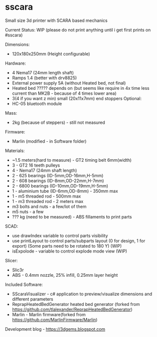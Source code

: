 # sscara
Small size 3d printer with SCARA based mechanics

Current Status: WIP (please do not print anything until i get first prints on #sscara)

Dimensions: 
* 120x180x250mm (Height configurable)

Hardware: 
* 4 Nema17 (24mm length shaft)
* Ramps 1.4 (better with drv8825)
* External power supply 5A (without Heated bed, not final)
* Heated bed ????? depends on (but seems like require in 4x time less current than MK2B - because of 4 times lower area)
* 3(4 if you want z min) small (20x11x7mm) end stoppers
Optional:
* HC-05 bluetooth module

Mass:
* 2kg (because of steppers) - still not measured

Firmware:
* Marlin (modified - in Software folder)

Materials:
* ~1.5 meters(hard to measure) - GT2 timing belt 6mm(width)
* 3 - GT2 16 teeth pulleys
* 4 - Nema17 (24mm shaft length)
* 2 - 625 bearings (ID-5mm,OD-16mm,H-5mm)
* 2 - 608 bearings (ID-8mm,OD-22mm,H-7mm)
* 2 - 6800 bearings (ID-10mm,OD-19mm,H-5mm)
* 1 - aluminium tube (ID-6mm,OD-8mm) - 350mm max
* 1 - m5 threaded rod - 500mm max
* 1 - m3 threaded rod - 2 meters max
* m3 bolts and nuts - a few/lot of them
* m5 nuts - a few
* ??? kg (need to be measured) - ABS fillaments to print parts


SCAD:
* use drawIndex variable to control parts visibility
* use printLayout to control parts/subparts layout (0 for design, 1 for export) (Some parts need to be rotated to 180 Y) (WIP)
* isExpolode - variable to control explode mode view (WIP)

Slicer:
* Slic3r
* ABS - 0.4mm nozzle, 25% infill, 0.25mm layer height

Included Software:
* SScaraVisualizer - c# application to preview/visualize dimensions and different parameters
* ReprapHeatedBedGenerator heated bed generator (forked from https://github.com/tlalexander/ReprapHeatedBedGenerator)
* Marlin - Marlin firmware(forked from https://github.com/MarlinFirmware/Marlin)

Development blog - https://3dgems.blogspot.com